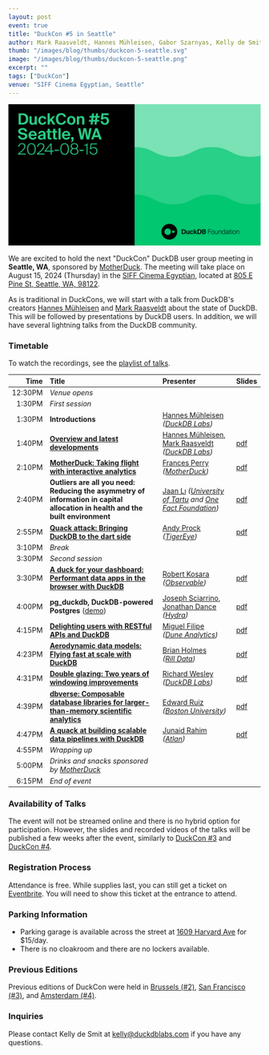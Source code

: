 ```yaml
---
layout: post
event: true
title: "DuckCon #5 in Seattle"
author: Mark Raasveldt, Hannes Mühleisen, Gabor Szarnyas, Kelly de Smit
thumb: "/images/blog/thumbs/duckcon-5-seattle.svg"
image: "/images/blog/thumbs/duckcon-5-seattle.png"
excerpt: ""
tags: ["DuckCon"]
venue: "SIFF Cinema Egyptian, Seattle"
---
```


<img src="/images/duckcon5-splashscreen.svg"
     alt="DuckCon #5 Splashscreen"
     width="680"
     />

We are excited to hold the next "DuckCon" DuckDB user group meeting in **Seattle, WA**, sponsored by [MotherDuck](https://motherduck.com/).
The meeting will take place on August 15, 2024 (Thursday) in the [SIFF Cinema Egyptian](https://www.siff.net/cinema/cinema-venues/siff-cinema-egyptian), located at [805 E Pine St, Seattle, WA, 98122](https://maps.app.goo.gl/jRfRPMaYY6AmJ2fF6).

As is traditional in DuckCons, we will start with a talk from DuckDB's creators [Hannes Mühleisen](https://hannes.muehleisen.org/) and [Mark Raasveldt](https://mytherin.github.io/) about the state of DuckDB. This will be followed by presentations by DuckDB users. In addition, we will have several lightning talks from the DuckDB community.

### Timetable

To watch the recordings, see the [playlist of talks](https://www.youtube.com/playlist?list=PLzIMXBizEZjhbacz4PWGuCUSxizmLei8Y).

| Time | Title | Presenter | Slides |
| -----: | :------- | :-------| :---- |
| 12:30PM | _Venue opens_ | | |
| 1:30PM | _First session_ | | |
| 1:30PM | **Introductions** | [Hannes Mühleisen](https://hannes.muehleisen.org/) <br/> _([DuckDB Labs](https://duckdblabs.com/))_ | |
| 1:40PM | [**Overview and latest developments**](https://youtu.be/xX6qnP2H5wk) | [Hannes Mühleisen](https://hannes.muehleisen.org/), [Mark Raasveldt](https://mytherin.github.io/) _([DuckDB Labs](https://duckdblabs.com/))_ | [pdf](https://blobs.duckdb.org/events/duckcon5/hannes-muhleisen-mark-raasveldt-introduction-and-state-of-project.pdf) |
| 2:10PM | [**MotherDuck: Taking flight with interactive analytics**](https://youtu.be/zl3G7TiI0Q4) | [Frances Perry](https://www.linkedin.com/in/frances-perry/) <br/> _([MotherDuck](https://motherduck.com/))_ | [pdf](https://blobs.duckdb.org/events/duckcon5/frances-perry-taking-flight-with-interactive-analytics.pdf) |
| 2:40PM | **Outliers are all you need: Reducing the asymmetry of information in capital allocation in health and the built environment** | [Jaan Lı](https://jaan.io/) _([University of Tartu](https://ut.ee/en/home) and [One Fact Foundation](https://www.onefact.org/))_ | [pdf](https://blobs.duckdb.org/events/duckcon5/jaan-li-outliers-are-all-you-need.pdf) |
| 2:55PM | [**Quack attack: Bringing DuckDB to the dart side**](https://youtu.be/kWM6ZnTHwYk) | [Andy Prock](https://www.linkedin.com/in/andyprock/) <br/> _([TigerEye](https://www.tigereye.com/))_ | [pdf](https://blobs.duckdb.org/events/duckcon5/andy-prock-quack-attack-bringing-duckdb-to-the-dart-side.pdf) |
| 3:10PM | _Break_ | | |
| 3:30PM | _Second session_ | | |
| 3:30PM | [**A duck for your dashboard: Performant data apps in the browser with DuckDB**](https://youtu.be/blYQhiOMhwA) | [Robert Kosara](https://www.linkedin.com/in/rkosara/) <br/> _([Observable](https://observablehq.com/))_ | [pdf](https://blobs.duckdb.org/events/duckcon5/robert-kosara-a-duck-for-your-dashboard.pdf) |
| 4:00PM | **pg_duckdb, DuckDB-powered Postgres** ([demo](https://youtu.be/NbnVkSwTyeU)) | [Joseph Sciarrino](https://www.linkedin.com/in/jsciarrino12/), [Jonathan Dance](https://www.linkedin.com/in/jonathandance/) <br/> _([Hydra](https://www.hydra.so/))_ | [pdf](https://blobs.duckdb.org/events/duckcon5/joseph-sciarrino-jonathan-dance-hydra-duckdb-powered-postgres.pdf) |
| 4:15PM | [**Delighting users with RESTful APIs and DuckDB**](https://youtu.be/yNL4MPbOuZc) | [Miguel Filipe](https://www.linkedin.com/in/miguelmfilipe/) <br/> _([Dune Analytics](https://dune.com/))_ | [pdf](https://blobs.duckdb.org/events/duckcon5/miguel-filipe-delighting-users-with-restful-apis-and-duckdb.pdf) |
| 4:23PM | [**Aerodynamic data models: Flying fast at scale with DuckDB**](https://youtu.be/OkKpnORjlVo) | [Brian Holmes](https://github.com/briangregoryholmes) <br/> _([Rill Data](https://www.rilldata.com/))_ | [pdf](https://blobs.duckdb.org/events/duckcon5/brian-holmes-flying-fast-at-scale-with-duckdb.pdf) |
| 4:31PM | [**Double glazing: Two years of windowing improvements**](https://youtu.be/QubE0u8Kq7Y) | [Richard Wesley](https://www.linkedin.com/in/riwesley/) <br/> _([DuckDB Labs](https://duckdblabs.com/))_ | [pdf](https://blobs.duckdb.org/events/duckcon5/richard-wesley-double-glazing-two-years-of-windowing-improvements.pdf) |
| 4:39PM | [**dbverse: Composable database libraries for larger-than-memory scientific analytics**](https://youtu.be/pY3fDhZiPDk) | [Edward Ruiz](https://twitter.com/Ed2uiz) <br/> _([Boston University](https://www.bu.edu/))_ | [pdf](https://blobs.duckdb.org/events/duckcon5/ed-ruiz-composable-database-libraries-for-larger-than-memory-scientific-analytics.pdf) |
| 4:47PM | [**A quack at building scalable data pipelines with DuckDB**](https://youtu.be/rveaJWvD_zk) | [Junaid Rahim](https://www.linkedin.com/in/junaidrahim/) <br/> _([Atlan](https://atlan.com/))_ | [pdf](https://blobs.duckdb.org/events/duckcon5/junaid-rahim-a-quack-at-building-scalable-data-pipelines-with-duckdb.pdf) |
| 4:55PM | _Wrapping up_ | | |
| 5:00PM | _Drinks and snacks sponsored by [MotherDuck](https://motherduck.com/)_ | | |
| 6:15PM | _End of event_ | | |

### Availability of Talks

The event will not be streamed online and there is no hybrid option for participation.
However, the slides and recorded videos of the talks will be published a few weeks after the event, similarly to [DuckCon #3](/events/2023-04-28-duckcon3/) and [DuckCon #4](/events/2023-10-06-duckcon4/).

### Registration Process

Attendance is free. While supplies last, you can still get a ticket on [Eventbrite](https://www.eventbrite.com/e/duckcon-5-tickets-877957674037).
You will need to show this ticket at the entrance to attend.

### Parking Information

* Parking garage is available across the street at [1609 Harvard Ave](https://maps.app.goo.gl/dWe76SbhGtZ2j9Dz7) for $15/day.
* There is no cloakroom and there are no lockers available.

### Previous Editions

Previous editions of DuckCon were held in
[Brussels (#2)](/events/2022-11-25-duckcon/),
[San Francisco (#3)](/events/2023-04-28-duckcon3/),
and
[Amsterdam (#4)](/events/2023-10-06-duckcon4/).

### Inquiries

Please contact Kelly de Smit at [kelly@duckdblabs.com](mailto:kelly@duckdblabs.com) if you have any questions.
